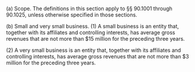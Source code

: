 (a) Scope. The definitions in this section apply to §§ 90.1001 through 90.1025, unless otherwise specified in those sections.

(b) Small and very small business. (1) A small business is an entity that, together with its affiliates and controlling interests, has average gross revenues that are not more than $15 million for the preceding three years.

(2) A very small business is an entity that, together with its affiliates and controlling interests, has average gross revenues that are not more than $3 million for the preceding three years.

